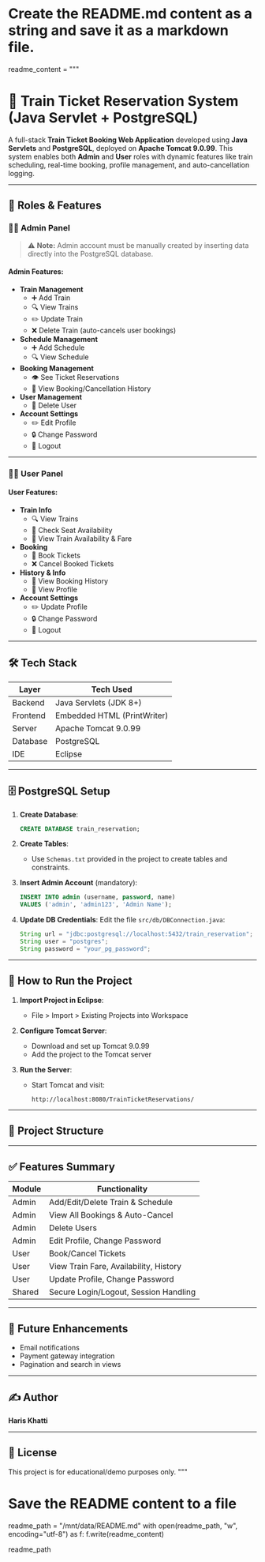 # Create the README.md content as a string and save it as a markdown file.

readme_content = """
# 🚆 Train Ticket Reservation System (Java Servlet + PostgreSQL)

A full-stack **Train Ticket Booking Web Application** developed using **Java Servlets** and **PostgreSQL**, deployed on **Apache Tomcat 9.0.99**. This system enables both **Admin** and **User** roles with dynamic features like train scheduling, real-time booking, profile management, and auto-cancellation logging.

---

## 🔐 Roles & Features

### 👨‍💼 Admin Panel

> ⚠️ **Note:** Admin account must be manually created by inserting data directly into the PostgreSQL database.

#### Admin Features:
- **Train Management**
  - ➕ Add Train
  - 🔍 View Trains
  - ✏️ Update Train
  - ❌ Delete Train (auto-cancels user bookings)
- **Schedule Management**
  - ➕ Add Schedule
  - 🔍 View Schedule
- **Booking Management**
  - 👁️ See Ticket Reservations
  - 🧾 View Booking/Cancellation History
- **User Management**
  - 👤 Delete User
- **Account Settings**
  - ✏️ Edit Profile
  - 🔒 Change Password
  - 🚪 Logout

---

### 🙋‍♂️ User Panel

#### User Features:
- **Train Info**
  - 🔍 View Trains
  - 🚉 Check Seat Availability
  - 💸 View Train Availability & Fare
- **Booking**
  - 🎫 Book Tickets
  - ❌ Cancel Booked Tickets
- **History & Info**
  - 📜 View Booking History
  - 👤 View Profile
- **Account Settings**
  - ✏️ Update Profile
  - 🔒 Change Password
  - 🚪 Logout

---

## 🛠️ Tech Stack

| Layer         | Tech Used                |
|---------------|--------------------------|
| Backend       | Java Servlets (JDK 8+)   |
| Frontend      | Embedded HTML (PrintWriter) |
| Server        | Apache Tomcat 9.0.99     |
| Database      | PostgreSQL               |
| IDE           | Eclipse                  |

---

## 🗄️ PostgreSQL Setup

1. **Create Database**:
    ```sql
    CREATE DATABASE train_reservation;
    ```

2. **Create Tables**:
   - Use `Schemas.txt` provided in the project to create tables and constraints.

3. **Insert Admin Account** (mandatory):
    ```sql
    INSERT INTO admin (username, password, name)
    VALUES ('admin', 'admin123', 'Admin Name');
    ```

4. **Update DB Credentials**:
   Edit the file `src/db/DBConnection.java`:
    ```java
    String url = "jdbc:postgresql://localhost:5432/train_reservation";
    String user = "postgres";
    String password = "your_pg_password";
    ```

---

## 🚀 How to Run the Project

1. **Import Project in Eclipse**:
   - File > Import > Existing Projects into Workspace

2. **Configure Tomcat Server**:
   - Download and set up Tomcat 9.0.99
   - Add the project to the Tomcat server

3. **Run the Server**:
   - Start Tomcat and visit:
     ```
     http://localhost:8080/TrainTicketReservations/
     ```

---

## 📁 Project Structure


---

## ✅ Features Summary

| Module | Functionality |
|--------|---------------|
| Admin  | Add/Edit/Delete Train & Schedule |
| Admin  | View All Bookings & Auto-Cancel |
| Admin  | Delete Users |
| Admin  | Edit Profile, Change Password |
| User   | Book/Cancel Tickets |
| User   | View Train Fare, Availability, History |
| User   | Update Profile, Change Password |
| Shared | Secure Login/Logout, Session Handling |

---

## 🔧 Future Enhancements

- Email notifications
- Payment gateway integration
- Pagination and search in views

---

## ✍️ Author

**Haris Khatti**  

---

## 📝 License

This project is for educational/demo purposes only.
"""

# Save the README content to a file
readme_path = "/mnt/data/README.md"
with open(readme_path, "w", encoding="utf-8") as f:
    f.write(readme_content)

readme_path
